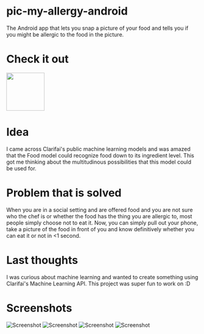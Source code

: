 # pic-my-allergy-android
The Android app that lets you snap a picture of your food and tells you if you might be allergic to the food in the picture.

# Check it out
[<img height="100" width="100" src="http://icons.iconarchive.com/icons/dakirby309/simply-styled/256/Google-Play-Store-alt-icon.png">](https://play.google.com/store/apps/details?id=com.anupya.anupya_pamidimukkala.picmyallergy)

# Idea
I came across Clarifai's public machine learning models and was amazed that the Food model could recognize food down to its ingredient level. This got me thinking about the multitudinous possibilities that this model could be used for.<br />

# Problem that is solved
When you are in a social setting and are offered food and you are not sure who the chef is or whether the food has the thing you are allergic to, most people simply choose not to eat it. Now, you can simply pull out your phone, take a picture of the food in front of you and know definitively whether you can eat it or not in <1 second.

# Last thoughts
I was curious about machine learning and wanted to create something using Clarifai's Machine Learning API. This project was super fun to work on :D

# Screenshots
![Screenshot](https://github.com/Anupya/pic-my-allergy-android/blob/master/screenshot1.PNG)
![Screenshot](https://github.com/Anupya/pic-my-allergy-android/blob/master/screenshot2.PNG)
![Screenshot](https://github.com/Anupya/pic-my-allergy-android/blob/master/screenshot3.PNG)
![Screenshot](https://github.com/Anupya/pic-my-allergy-android/blob/master/screenshot4.PNG)
